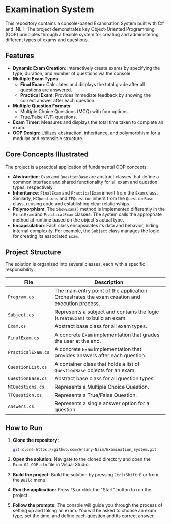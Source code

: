 # Examination System


This repository contains a console-based Examination System built with C# and .NET. The project demonstrates key Object-Oriented Programming (OOP) principles through a flexible system for creating and administering different types of exams and questions.

## Features

*   **Dynamic Exam Creation**: Interactively create exams by specifying the type, duration, and number of questions via the console.
*   **Multiple Exam Types**:
    *   **Final Exam**: Calculates and displays the total grade after all questions are answered.
    *   **Practical Exam**: Provides immediate feedback by showing the correct answer after each question.
*   **Multiple Question Formats**:
    *   Multiple Choice Questions (MCQ) with four options.
    *   True/False (T/F) questions.
*   **Exam Timer**: Measures and displays the total time taken to complete an exam.
*   **OOP Design**: Utilizes abstraction, inheritance, and polymorphism for a modular and extensible structure.

## Core Concepts Illustrated

The project is a practical application of fundamental OOP concepts:

*   **Abstraction**: `Exam` and `QuestionBase` are abstract classes that define a common interface and shared functionality for all exam and question types, respectively.
*   **Inheritance**: `FinalExam` and `PracticalExam` inherit from the `Exam` class. Similarly, `MCQuestions` and `TFQuestion` inherit from the `QuestionBase` class, reusing code and establishing clear relationships.
*   **Polymorphism**: The `ShowExam()` method is implemented differently in the `FinalExam` and `PracticalExam` classes. The system calls the appropriate method at runtime based on the object's actual type.
*   **Encapsulation**: Each class encapsulates its data and behavior, hiding internal complexity. For example, the `Subject` class manages the logic for creating its associated `Exam`.

## Project Structure

The solution is organized into several classes, each with a specific responsibility:

| File              | Description                                                                          |
| ----------------- | ------------------------------------------------------------------------------------ |
| `Program.cs`      | The main entry point of the application. Orchestrates the exam creation and execution process. |
| `Subject.cs`      | Represents a subject and contains the logic (`CreateExam`) to build an exam.        |
| `Exam.cs`         | Abstract base class for all exam types.                                              |
| `FinalExam.cs`    | A concrete `Exam` implementation that grades the user at the end.                    |
| `PracticalExam.cs`| A concrete `Exam` implementation that provides answers after each question.          |
| `QuestionList.cs` | A container class that holds a list of `QuestionBase` objects for an exam.           |
| `QuestionBase.cs` | Abstract base class for all question types.                                          |
| `MCQuestions.cs`  | Represents a Multiple Choice Question.                                               |
| `TFQuestion.cs`   | Represents a True/False Question.                                                    |
| `Answers.cs`      | Represents a single answer option for a question.                                    |

## How to Run

1.  **Clone the repository:**
    ```sh
    git clone https://github.com/Arsany-Naim/Examination_System.git
    ```
2.  **Open the solution:**
    Navigate to the cloned directory and open the `Exam_02_OOP.sln` file in Visual Studio.

3.  **Build the project:**
    Build the solution by pressing `Ctrl+Shift+B` or from the `Build` menu.

4.  **Run the application:**
    Press `F5` or click the "Start" button to run the project.

5.  **Follow the prompts:**
    The console will guide you through the process of setting up and taking an exam. You will be asked to choose an exam type, set the time, and define each question and its correct answer.
